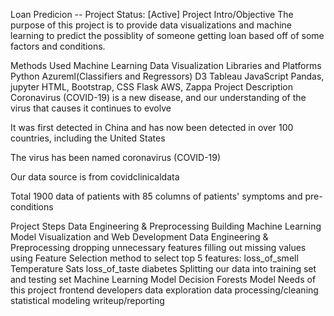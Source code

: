 Loan Predicion 
-- Project Status: [Active]
Project Intro/Objective
The purpose of this project is to provide data visualizations and machine learning to predict the possiblity of someone getting loan based off of some factors and conditions.

Methods Used
Machine Learning
Data Visualization
Libraries and Platforms
Python
Azureml(Classifiers and Regressors)
D3
Tableau
JavaScript
Pandas, jupyter
HTML, Bootstrap, CSS
Flask
AWS, Zappa
Project Description
Coronavirus (COVID-19) is a new disease, and our understanding of the virus that causes it continues to evolve

It was first detected in China and has now been detected in over 100 countries, including the United States

The virus has been named coronavirus (COVID-19)

Our data source is from covidclinicaldata

Total 1900 data of patients with 85 columns of patients' symptoms and pre-conditions

Project Steps
Data Engineering & Preprocessing
Building Machine Learning Model
Visualization and Web Development
Data Engineering & Preprocessing
dropping unnecessary features
filling out missing values
using Feature Selection method to select top 5 features:
loss_of_smell
Temperature
Sats
loss_of_taste
diabetes
Splitting our data into training set and testing set
Machine Learning Model
Decision Forests Model
Needs of this project
frontend developers
data exploration
data processing/cleaning
statistical modeling
writeup/reporting